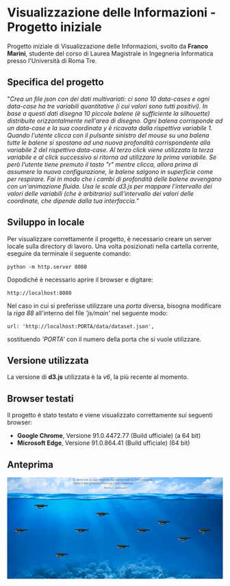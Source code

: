 # Visualizzazione delle Informazioni - Progetto iniziale
Progetto iniziale di Visualizzazione delle Informazioni, svolto da **Franco Marini**, studente del corso di Laurea Magistrale in Ingegneria Informatica presso l'Università di Roma Tre.

## Specifica del progetto
"*Crea un file json con dei dati multivariati: ci sono 10 data-cases e ogni data-case ha tre variabili quantitative (i cui valori sono tutti positivi). In base a questi dati disegna 10 piccole balene (è sufficiente la silhouette) distribuite orizzontalmente nell'area di disegno. Ogni balena corrisponde ad un data-case e la sua coordinata y è ricavata dalla rispettiva variabile 1. Quando l'utente clicca con il pulsante sinistro del mouse su una balena tutte le balene si spostano ad una nuova profondità corrispondente alla variabile 2 del rispettivo data-case. Al terzo click viene utilizzata la terza variabile e al click successivo si ritorna ad utilizzare la prima variabile. Se però l'utente tiene premuto il tasto "r" mentre clicca, allora prima di assumere la nuova configurazione, le balene salgono in superficie come per respirare. 
Fai in modo che i cambi di profondità delle balene avvengano con un'animazione fluida. 
Usa le scale d3.js per mappare l'intervallo dei valori delle variabili (che è arbitrario) sull'intervallo dei valori delle coordinate, che dipende dalla tua interfaccia.*"


## Sviluppo in locale
Per visualizzare correttamente il progetto, è necessario creare un server locale sulla directory di lavoro. 
Una volta posizionati nella cartella corrente, eseguire da terminale il seguente comando:
```
python -m http.server 8080
```
Dopodiché è necessario aprire il browser e digitare:
```
http://localhost:8080
```

Nel caso in cui si preferisse utilizzare una *porta* diversa, bisogna modificare la *riga 88* all'interno del file *'js/main'* nel seguente modo:

```
url: 'http://localhost:PORTA/data/dataset.json',
```
sostituendo *'PORTA'* con il numero della porta che si vuole utilizzare.


## Versione utilizzata
La versione di **d3.js** utilizzata è la *v6*, la più recente al momento.

## Browser testati
Il progetto è stato testato e viene visualizzato correttamente sui seguenti browser:
- **Google Chrome**, Versione 91.0.4472.77 (Build ufficiale) (a 64 bit)
- **Microsoft Edge**, Versione 91.0.864.41 (Build ufficiale) (64 bit)

## Anteprima
![Anteprima Progetto](https://github.com/francoMarini/infovis_project/blob/master/img/screenshot.JPG)
